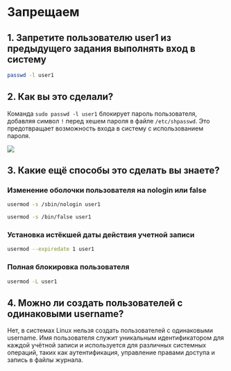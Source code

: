 # Запрещаем
## 1. Запретите пользователю user1 из предыдущего задания выполнять вход в систему
```bash
passwd -l user1
```
## 2. Как вы это сделали?
Команда `sudo passwd -l user1` блокирует пароль пользователя, добавляя символ `!` перед хешем пароля в файле `/etc/shpasswd`. Это предотвращает возможность входа в систему с использованием пароля.

![](https://github.com/LunisLinus/alt_linux_sonya/blob/sonya_tasks/user_manage_2/Tasks/User%20manage/images/%D0%A1%D0%BD%D0%B8%D0%BC%D0%BE%D0%BA%20%D1%8D%D0%BA%D1%80%D0%B0%D0%BD%D0%B0%202024-11-16%20090256.png)

## 3. Какие ещё способы это сделать вы знаете?
### Изменение оболочки пользователя на nologin или false
```bash
usermod -s /sbin/nologin user1
```
```bash
usermod -s /bin/false user1
```
### Установка истёкшей даты действия учетной записи
```bash
usermod --expiredate 1 user1
```
### Полная блокировка пользователя
```bash
usermod -L user1
```
## 4. Можно ли создать пользователей с одинаковыми username?
Нет, в системах Linux нельзя создать пользователей с одинаковыми username. Имя пользователя служит уникальным идентификатором для каждой учётной записи и используется для различных системных операций, таких как аутентификация, управление правами доступа и запись в файлы журнала.
